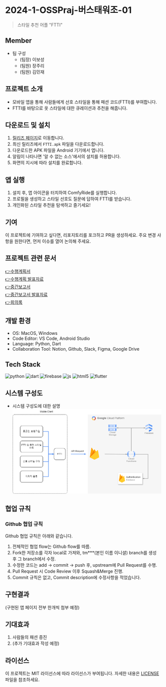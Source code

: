 # 2024-1-OSSPraj-버스태워조-01

> 스타일 추천 어플 "FTTI"

## Member

- 팀 구성
  - (팀장) 이보성
  - (팀원) 장주리
  - (팀원) 김민재

## 프로젝트 소개

- 모바일 앱을 통해 사람들에게 선호 스타일을 통해 패션 코드(FTTI)를 부여합니다.
- FTTI를 바탕으로 옷 스타일에 대한 큐레이션과 추천을 해줍니다.

## 다운로드 및 설치

1. [릴리즈 페이지](https://github.com/CSID-DGU/2024-1-OSSProj-ComfyRide-01/releases)로 이동합니다.
2. 최신 릴리즈에서 `FTTI.apk` 파일을 다운로드합니다.
3. 다운로드한 APK 파일을 Android 기기에서 엽니다.
4. 알림이 나타나면 '알 수 없는 소스'에서의 설치를 허용합니다.
5. 화면의 지시에 따라 설치를 완료합니다.

## 앱 실행

1. 설치 후, 앱 아이콘을 터치하여 ComfyRide를 실행합니다.
2. 프로필을 생성하고 스타일 선호도 질문에 답하여 FTTI를 받습니다.
3. 개인화된 스타일 추천을 탐색하고 즐기세요!

## 기여

이 프로젝트에 기여하고 싶다면, 리포지토리를 포크하고 PR을 생성하세요. 주요 변경 사항을 원한다면, 먼저 이슈를 열어 논의해 주세요.

## 프로젝트 관련 문서

[👉수행계획서](Doc/1_1_OSSProj_01_버스태워조_수행계획서.md)  
[👉수행계획 발표자료](https://github.com/CSID-DGU/2024-1-OSSProj-ComfyRide-01/blob/main/Doc/1_2_OSSProj_01_%EB%B2%84%EC%8A%A4%ED%83%9C%EC%9B%8C%EC%A1%B0_%EC%88%98%ED%96%89%EA%B3%84%ED%9A%8D%EB%B0%9C%ED%91%9C%EC%9E%90%EB%A3%8C%20.pdf)  
[👉중간보고서](https://github.com/CSID-DGU/2024-1-OSSProj-ComfyRide-01/blob/main/Doc/2_1_OSSProj_1_%EB%B2%84%EC%8A%A4%ED%83%9C%EC%9B%8C%EC%A1%B0_%EC%A4%91%EA%B0%84%EB%B3%B4%EA%B3%A0%EC%84%9C.md)  
[👉중간보고서 발표자료](https://github.com/CSID-DGU/2024-1-OSSProj-ComfyRide-01/blob/main/Doc/2_2_OSSProj_1_%EB%B2%84%EC%8A%A4%ED%83%9C%EC%9B%8C%EC%A1%B0_%EC%A4%91%EA%B0%84%EB%B0%9C%ED%91%9C%EC%9E%90%EB%A3%8C.pdf)  
[👉회의록](https://github.com/CSID-DGU/2024-1-OSSProj-ComfyRide-01/blob/main/Doc/4_2_OSSProj_Tn_Tname_%ED%9A%8C%EC%9D%98%EB%A1%9D.md)  

## 개발 환경

- OS: MacOS, Windows
- Code Editor: VS Code, Android Studio
- Language: Python, Dart
- Collaboration Tool: Notion, Github, Slack, Figma, Google Drive

## Tech Stack

![python](https://img.shields.io/badge/Python-3776AB?style=for-the-badge&logo=python&logoColor=white)
![dart](https://img.shields.io/badge/Dart-0175C2?style=for-the-badge&logo=dart&logoColor=white)
![firebase](https://img.shields.io/badge/Firebase-039BE5?style=for-the-badge&logo=Firebase&logoColor=white)
![js](https://img.shields.io/badge/JavaScript-F7DF1E?style=for-the-badge&logo=JavaScript&logoColor=white)
![html5](https://img.shields.io/badge/HTML5-E34F26?style=for-the-badge&logo=html5&logoColor=white)
![flutter](https://img.shields.io/badge/Flutter-02569B?style=for-the-badge&logo=flutter&logoColor=white)

## 시스템 구성도

- 시스템 구성도에 대한 설명
  ![SystemDiagram](./Doc/Diagrams/시스템구성도.drawio.png)

## 협업 규칙

### Github 협업 규칙

Github 협업 규칙은 아래와 같습니다.

1. 전체적인 협업 flow는 Github flow를 따름.
2. Fork한 저장소를 각자 local로 가져와, tm***(본인 이름 이니셜) branch를 생성 후 그 branch에서 수정.
3. 수정한 코드는 add -> commit -> push 후, upstream에 Pull Request를 수행.
4. Pull Request 시 Code Review 이후 Squash&Merge 진행.
5. Commit 규칙은 없고, Commit description에 수정사항을 적었습니다.

## 구현결과

(구현된 앱 페이지 전부 한개씩 첨부 예정)

## 기대효과

1. 사람들의 패션 증진
2. (추가 기대효과 작성 예정)

## 라이선스

이 프로젝트는 MIT 라이선스에 따라 라이선스가 부여됩니다. 자세한 내용은 [LICENSE](LICENSE) 파일을 참조하세요.
